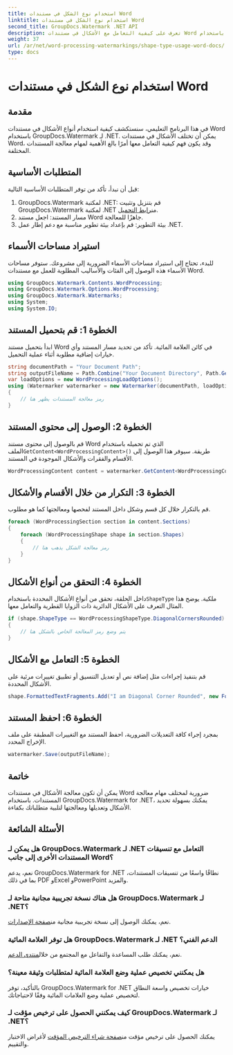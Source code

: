 ```yaml
---
title: استخدام نوع الشكل في مستندات Word
linktitle: استخدام نوع الشكل في مستندات Word
second_title: GroupDocs.Watermark .NET API
description: تعرف على كيفية التعامل مع الأشكال في مستندات Word باستخدام GroupDocs.Watermark لـ .NET. يوفر هذا البرنامج التعليمي إرشادات لمعالجة المستندات بكفاءة.
weight: 37
url: /ar/net/word-processing-watermarkings/shape-type-usage-word-docs/
type: docs
---
```

# استخدام نوع الشكل في مستندات Word

## مقدمة
في هذا البرنامج التعليمي، سنستكشف كيفية استخدام أنواع الأشكال في مستندات Word باستخدام GroupDocs.Watermark لـ .NET. يمكن أن تختلف الأشكال في مستندات Word، وقد يكون فهم كيفية التعامل معها أمرًا بالغ الأهمية لمهام معالجة المستندات المختلفة.
## المتطلبات الأساسية
قبل أن نبدأ، تأكد من توفر المتطلبات الأساسية التالية:
1.  GroupDocs.Watermark لمكتبة .NET: قم بتنزيل وتثبيت GroupDocs.Watermark لمكتبة .NET من[رابط التحميل](https://releases.groupdocs.com/Watermark/net/).
2. مسار المستند: اجعل مستند Word جاهزًا للمعالجة.
3. بيئة التطوير: قم بإعداد بيئة تطوير مناسبة مع دعم إطار عمل .NET.

## استيراد مساحات الأسماء
للبدء، تحتاج إلى استيراد مساحات الأسماء الضرورية إلى مشروعك. ستوفر مساحات الأسماء هذه الوصول إلى الفئات والأساليب المطلوبة للعمل مع مستندات Word.
```csharp
using GroupDocs.Watermark.Contents.WordProcessing;
using GroupDocs.Watermark.Options.WordProcessing;
using GroupDocs.Watermark.Watermarks;
using System;
using System.IO;
```
## الخطوة 1: قم بتحميل المستند
ابدأ بتحميل مستند Word في كائن العلامة المائية. تأكد من تحديد مسار المستند وأي خيارات إضافية مطلوبة أثناء عملية التحميل.
```csharp
string documentPath = "Your Document Path";
string outputFileName = Path.Combine("Your Document Directory", Path.GetFileName(documentPath));
var loadOptions = new WordProcessingLoadOptions();
using (Watermarker watermarker = new Watermarker(documentPath, loadOptions))
{
    // رمز معالجة المستندات يظهر هنا
}
```
## الخطوة 2: الوصول إلى محتوى المستند
 قم بالوصول إلى محتوى مستند Word الذي تم تحميله باستخدام الملف`GetContent<WordProcessingContent>()` طريقة. سيوفر هذا الوصول إلى الأقسام والفقرات والأشكال الموجودة في المستند.
```csharp
WordProcessingContent content = watermarker.GetContent<WordProcessingContent>();
```
## الخطوة 3: التكرار من خلال الأقسام والأشكال
قم بالتكرار خلال كل قسم وشكل داخل المستند لفحصها ومعالجتها كما هو مطلوب.
```csharp
foreach (WordProcessingSection section in content.Sections)
{
    foreach (WordProcessingShape shape in section.Shapes)
    {
        // رمز معالجة الشكل يذهب هنا
    }
}
```
## الخطوة 4: التحقق من أنواع الأشكال
داخل الحلقة، تحقق من أنواع الأشكال المحددة باستخدام`ShapeType` ملكية. يوضح هذا المثال التعرف على الأشكال الدائرية ذات الزوايا القطرية والتعامل معها.
```csharp
if (shape.ShapeType == WordProcessingShapeType.DiagonalCornersRounded)
{
    // يتم وضع رمز المعالجة الخاص بالشكل هنا
}
```
## الخطوة 5: التعامل مع الأشكال
قم بتنفيذ إجراءات مثل إضافة نص أو تعديل التنسيق أو تطبيق تغييرات مرئية على الأشكال المحددة.
```csharp
shape.FormattedTextFragments.Add("I am Diagonal Corner Rounded", new Font("Calibri", 8, FontStyle.Bold), Color.Red, Color.Aqua);
```
## الخطوة 6: احفظ المستند
بمجرد إجراء كافة التعديلات الضرورية، احفظ المستند مع التغييرات المطبقة على ملف الإخراج المحدد.
```csharp
watermarker.Save(outputFileName);
```

## خاتمة
يمكن أن تكون معالجة الأشكال في مستندات Word ضرورية لمختلف مهام معالجة المستندات. باستخدام GroupDocs.Watermark for .NET، يمكنك بسهولة تحديد الأشكال وتعديلها ومعالجتها لتلبية متطلباتك بكفاءة.
## الأسئلة الشائعة
### هل يمكن لـ GroupDocs.Watermark لـ .NET التعامل مع تنسيقات المستندات الأخرى إلى جانب Word؟
نعم، يدعم GroupDocs.Watermark for .NET نطاقًا واسعًا من تنسيقات المستندات، بما في ذلك PDF وExcel وPowerPoint والمزيد.
### هل هناك نسخة تجريبية مجانية متاحة لـ GroupDocs.Watermark لـ .NET؟
 نعم، يمكنك الوصول إلى نسخة تجريبية مجانية من[صفحة الإصدارات](https://releases.groupdocs.com/).
### هل توفر العلامة المائية GroupDocs.Watermark لـ .NET الدعم الفني؟
 نعم، يمكنك طلب المساعدة والتفاعل مع المجتمع من خلال[منتدى الدعم](https://forum.groupdocs.com/c/watermark/19).
### هل يمكنني تخصيص عملية وضع العلامة المائية لمتطلبات وثيقة معينة؟
بالتأكيد، توفر GroupDocs.Watermark for .NET خيارات تخصيص واسعة النطاق لتخصيص عملية وضع العلامات المائية وفقًا لاحتياجاتك.
### كيف يمكنني الحصول على ترخيص مؤقت لـ GroupDocs.Watermark لـ .NET؟
 يمكنك الحصول على ترخيص مؤقت من[صفحة شراء الترخيص المؤقت](https://purchase.groupdocs.com/temporary-license/) لأغراض الاختبار والتقييم.